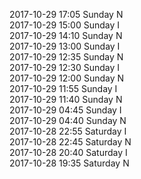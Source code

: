 2017-10-29 17:05 Sunday  N  
2017-10-29 15:00 Sunday  I  
2017-10-29 14:10 Sunday  N  
2017-10-29 13:00 Sunday  I  
2017-10-29 12:35 Sunday  N  
2017-10-29 12:30 Sunday  I  
2017-10-29 12:00 Sunday  N  
2017-10-29 11:55 Sunday  I  
2017-10-29 11:40 Sunday  N  
2017-10-29 04:45 Sunday  I  
2017-10-29 04:40 Sunday  N  
2017-10-28 22:55 Saturday  I  
2017-10-28 22:45 Saturday  N  
2017-10-28 20:40 Saturday  I  
2017-10-28 19:35 Saturday  N  
